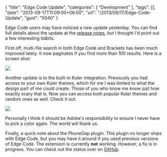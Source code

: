 {
	"title": "Edge Code Update",
	"categories": [
		"Development"
	],
	"tags": [],
	"date": "2013-09-17T11:09:00+06:00",
	"url": "/2013/09/17/Edge-Code-Update",
	"guid": "5040"
}

<p>
Edge Code users may have noticed a new update yesterday. You can find full details about the update at the <a href="http://forums.adobe.com/docs/DOC-3672">release notes</a>, but I thought I'd point out a few interesting tidbits.
</p>
<!--more-->
<p>
First off, multi-file search in both Edge Code and Brackets has been much improved lately. It now paginates if you find more than 100 results. Here is a screen shot:
</p>


<p>
<img src="http://static.raymondcamden.com/images/s1a.png" />
</p>

<p>
Another update is to the built-in Kuler integration. Previously you had access to your own Kuler themes, which for me I was limited to what the design part of me could create. Those of you who know me know just how exactly scary that is. Now you can access both popular Kuler themes and random ones as well. Check it out:
</p>

<p>
<img src="http://static.raymondcamden.com/images/s22.png" />
</p>

<p>
Personally I think it should be Adobe's responsibility to ensure I never have to pick a color again. The world will thank us.
</p>

<p>
Finally, a quick note about the PhoneGap plugin. This plugin no longer ships with Edge Code, but you may have it around if you used previous versions of Edge Code. The extension is currently <strong>not</strong> working. However, a fix is in progress. You can check out the status over on <a href="https://github.com/adobe/brackets-phonegap/tree/rstewart/update-for-new-brackets-ec-version">GitHub</a>.
</p>